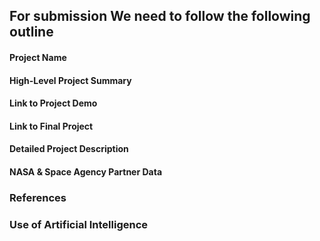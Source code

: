 ## For submission We need to follow the following outline


#### Project Name

#### High-Level Project Summary

#### Link to Project Demo

#### Link to Final Project

#### Detailed Project Description

#### NASA & Space Agency Partner Data

### References

### Use of Artificial Intelligence
